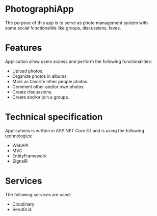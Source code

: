 # PhotographiApp
The purpose of this app is to serve as photo management system with some social functionalitie like groups, discussions, faves.
# Features
Application allow users access and perform the following functionalities: 
* Upload photos.
* Organize photos in albums.
* Mark as favorite other people photos.
* Comment other and/or own photos.
* Create discussions.
* Create and/or join a groups.
# Technical specification
Applications is written in ASP.NET Core 3.1 and is using the following technologies:
* WebAPI
* MVC
* EntityFramework
* SignalR
# Services
The following services are used:
* Cloudinary
* SendGrid

